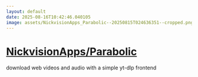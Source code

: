 ```yaml
---
layout: default
date: 2025-08-16T10:42:46.040105
image: assets/NickvisionApps_Parabolic--20250815T024636351--cropped.png
---
```


# [NickvisionApps/Parabolic](https://github.com/NickvisionApps/Parabolic)

download web videos and audio with a simple yt-dlp frontend
